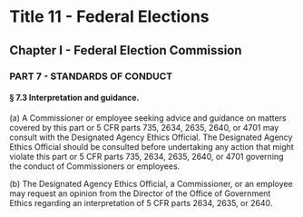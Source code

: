 
# Title 11 - Federal Elections
## Chapter I - Federal Election Commission
### PART 7 - STANDARDS OF CONDUCT
#### § 7.3 Interpretation and guidance.

(a) A Commissioner or employee seeking advice and guidance on matters covered by this part or 5 CFR parts 735, 2634, 2635, 2640, or 4701 may consult with the Designated Agency Ethics Official. The Designated Agency Ethics Official should be consulted before undertaking any action that might violate this part or 5 CFR parts 735, 2634, 2635, 2640, or 4701 governing the conduct of Commissioners or employees.

(b) The Designated Agency Ethics Official, a Commissioner, or an employee may request an opinion from the Director of the Office of Government Ethics regarding an interpretation of 5 CFR parts 2634, 2635, or 2640.
